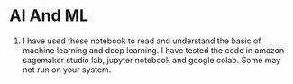 # AI And ML 
1. I have used these notebook to read and understand the basic of machine learning and deep learning. I have tested the code in amazon sagemaker studio lab, jupyter notebook and google colab. Some may not run on your system.
